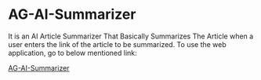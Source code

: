 # AG-AI-Summarizer

It is an AI Article Summarizer That Basically Summarizes The Article when a user enters the link of the article to be summarized. To use the web application, go to below mentioned link:

[AG-AI-Summarizer](https://ag-ai-summarizer.netlify.app/)
